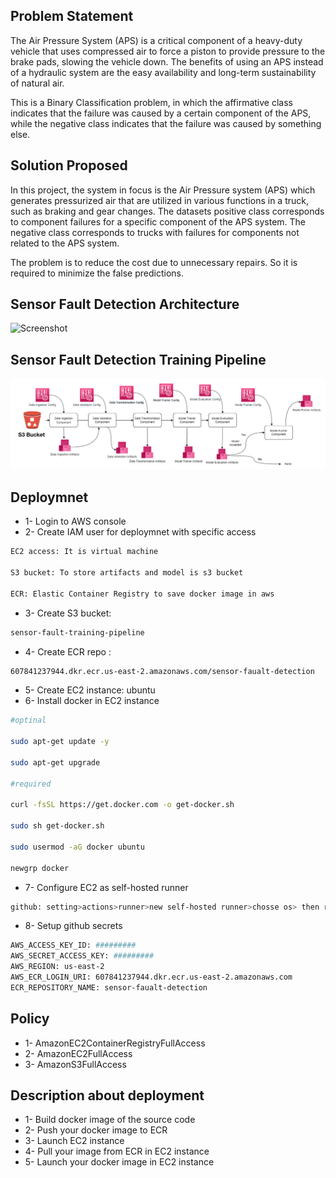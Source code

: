 ## Problem Statement
The Air Pressure System (APS) is a critical component of a heavy-duty vehicle that uses compressed air to force a piston to provide pressure to the brake pads, slowing the vehicle down. The benefits of using an APS instead of a hydraulic system are the easy availability and long-term sustainability of natural air.

This is a Binary Classification problem, in which the affirmative class indicates that the failure was caused by a certain component of the APS, while the negative class indicates that the failure was caused by something else.

## Solution Proposed
In this project, the system in focus is the Air Pressure system (APS) which generates pressurized air that are utilized in various functions in a truck, such as braking and gear changes. The datasets positive class corresponds to component failures for a specific component of the APS system. The negative class corresponds to trucks with failures for components not related to the APS system.

The problem is to reduce the cost due to unnecessary repairs. So it is required to minimize the false predictions.

## Sensor Fault Detection Architecture
![Screenshot](images/SensorTrainingAchitecture.jpeg)

## Sensor Fault Detection Training Pipeline 
![Screenshot](images/TrainingPipeline.png)

## Deploymnet
- 1- Login to AWS console
- 2- Create IAM user for deploymnet with specific access
```bash
EC2 access: It is virtual machine

S3 bucket: To store artifacts and model is s3 bucket

ECR: Elastic Container Registry to save docker image in aws
```
- 3- Create S3 bucket: 
```bash 
sensor-fault-training-pipeline
```
- 4- Create ECR repo : 
```bash
607841237944.dkr.ecr.us-east-2.amazonaws.com/sensor-faualt-detection
```
- 5- Create EC2 instance: ubuntu
- 6- Install docker in EC2 instance
```bash
#optinal

sudo apt-get update -y

sudo apt-get upgrade

#required

curl -fsSL https://get.docker.com -o get-docker.sh

sudo sh get-docker.sh

sudo usermod -aG docker ubuntu

newgrp docker
```
- 7- Configure EC2 as self-hosted runner
```bash
github: setting>actions>runner>new self-hosted runner>chosse os> then run command one by one
``` 
- 8- Setup github secrets
```bash
AWS_ACCESS_KEY_ID: #########
AWS_SECRET_ACCESS_KEY: #########
AWS_REGION: us-east-2
AWS_ECR_LOGIN_URI: 607841237944.dkr.ecr.us-east-2.amazonaws.com
ECR_REPOSITORY_NAME: sensor-faualt-detection
```


## Policy
- 1- AmazonEC2ContainerRegistryFullAccess
- 2- AmazonEC2FullAccess
- 3- AmazonS3FullAccess

## Description about deployment
- 1- Build docker image of the source code
- 2- Push your docker image to ECR
- 3- Launch EC2 instance
- 4- Pull your image from ECR in EC2 instance
- 5- Launch your docker image in EC2 instance


